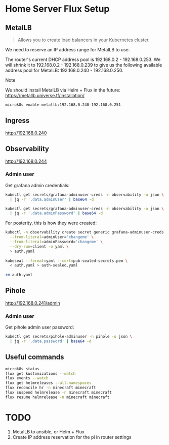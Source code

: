 # Home Server Flux Setup

## MetalLB

> Allows you to create load balancers in your Kubernetes cluster.

We need to reserve an IP address range for MetalLB to use.

The router's current DHCP address pool is 192.168.0.2 - 192.168.0.253. We will shrink it to 192.168.0.2 - 192.168.0.239 to give us the following available address pool for MetalLB: 192.168.0.240 - 192.168.0.250.  

> [!NOTE]  
> We should install MetalLB via Helm + Flux in the future: https://metallb.universe.tf/installation/


```bash
microk8s enable metallb:192.168.0.240-192.168.0.251
```

## Ingress

http://192.168.0.240

## Observability

http://192.168.0.244

### Admin user

Get grafana admin credentials:

```bash
kubectl get secrets/grafana-adminuser-creds -n observability -o json \
  | jq -r '.data.adminUser' | base64 -d

kubectl get secrets/grafana-adminuser-creds -n observability -o json \
  | jq -r '.data.adminPassword' | base64 -d
```

For posterity, this is how they were created:

```bash
kubectl -n observability create secret generic grafana-adminuser-creds \
  --from-literal=adminUser='changeme' \
  --from-literal=adminPassword='changeme' \
  --dry-run=client -o yaml \
  > auth.yaml
  
kubeseal --format=yaml --cert=pub-sealed-secrets.pem \
  < auth.yaml > auth-sealed.yaml
  
rm auth.yaml
```

## Pihole

http://192.168.0.241/admin

### Admin user

Get pihole admin user password:

```bash
kubectl get secrets/pihole-adminuser -n pihole -o json \
  | jq -r '.data.password' | base64 -d
```

## Useful commands

```bash
microk8s status
flux get kustomizations --watch
flux events --watch
flux get helmreleases --all-namespaces
flux reconcile hr -n minecraft minecraft
flux suspend helmrelease -n minecraft minecraft
flux resume helmrelease -n minecraft minecraft
```

# TODO

1. MetalLB to ansible, or Helm + Flux
2. Create IP address reservation for the pi in router settings
